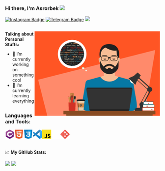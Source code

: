 ### Hi there, I'm Asrorbek <img src="https://media.giphy.com/media/hvRJCLFzcasrR4ia7z/giphy.gif" width="25px">
[![Instagram Badge](https://img.shields.io/badge/-Instagram-e4405f?style=flat-square&logo=Instagram&logoColor=white)](https://instagram.com/mutafakir/)
[![Telegram Badge](https://img.shields.io/badge/-Telegram-0088cc?style=flat-square&logo=Telegram&logoColor=white)](https://t.me/MrMutafakir)
[![](https://visitor-badge.glitch.me/badge?page_id=mutafakkir.mutafakkir)]()

## 
<img align="right" alt="GIF" src="https://raw.githubusercontent.com/shahriyor-sharifjonov/shahriyor-sharifjonov/master/coding-2.gif" width="408" />

**Talking about Personal Stuffs:**

- 🔭 I’m currently working on something cool
- 🌱 I’m currently learning everything

##

### Languages and Tools:

<img align="left" alt="Visual Studio Code" width="30px" src="./csharp.png" />
<img align="left" alt="HTML5" width="30px" src="./html.png" />
<img align="left" alt="CSS3" width="30px" src="./css.png" />
<img align="left" alt="Visual Studio Code" width="30px" src="./vscode.png" />
<img align="left" alt="Visual Studio Code" width="30px" src="./javascript.png" />
<img align="left" alt="Visual Studio Code" width="30px" src="./github.png" />
<img align="left" alt="Github" width="30px" src="https://raw.githubusercontent.com/shahriyor-sharifjonov/shahriyor-sharifjonov/main/icons/iconfinder_2993773_git_social%20media_icon_128px.png" />

<br>
<br>

##


📈 **My GitHub Stats:**

<div display="flex">
  <p>
    <img width="55%" align="top" src="https://github-readme-stats.vercel.app/api?username=mutafakkir&show_icons=true&hide_border=true&&count_private=true&include_all_commits=true&theme=gotham" />
    <img width="40%" align="top" src="https://github-readme-stats.vercel.app/api/top-langs/?username=mutafakkir&exclude_repo=KNN-Image-Classification&show_icons=true&hide_border=true&layout=compact&langs_count=8&theme=gotham"/>
  </p>
</div>
